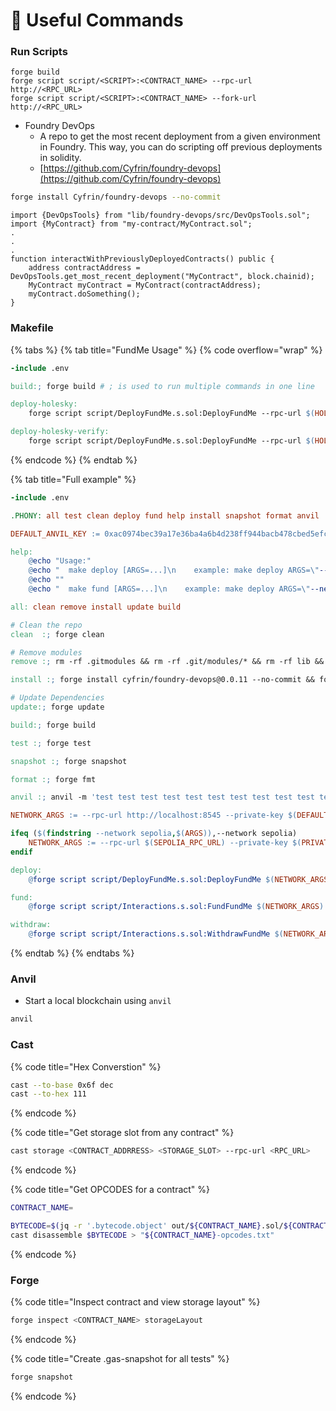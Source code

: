 # 🤝 Useful Commands

### Run Scripts

```
forge build
forge script script/<SCRIPT>:<CONTRACT_NAME> --rpc-url http://<RPC_URL>
forge script script/<SCRIPT>:<CONTRACT_NAME> --fork-url http://<RPC_URL>
```

* Foundry DevOps
  * A repo to get the most recent deployment from a given environment in Foundry. This way, you can do scripting off previous deployments in solidity.
  * [https://github.com/Cyfrin/foundry-devops](https://github.com/Cyfrin/foundry-devops)

```bash
forge install Cyfrin/foundry-devops --no-commit
```

```solidity
import {DevOpsTools} from "lib/foundry-devops/src/DevOpsTools.sol";
import {MyContract} from "my-contract/MyContract.sol";
.
.
.
function interactWithPreviouslyDeployedContracts() public {
    address contractAddress = DevOpsTools.get_most_recent_deployment("MyContract", block.chainid);
    MyContract myContract = MyContract(contractAddress);
    myContract.doSomething();
}
```

### Makefile

{% tabs %}
{% tab title="FundMe Usage" %}
{% code overflow="wrap" %}
```makefile
-include .env

build:; forge build # ; is used to run multiple commands in one line

deploy-holesky:
	forge script script/DeployFundMe.s.sol:DeployFundMe --rpc-url $(HOLESKY_RPC_URL) --private-key $(HOLESKY_PRIVATE_KEY) --broadcast -vvvv

deploy-holesky-verify:
	forge script script/DeployFundMe.s.sol:DeployFundMe --rpc-url $(HOLESKY_RPC_URL) --private-key $(HOLESKY_PRIVATE_KEY) --broadcast --verify --etherscan-api-key $(ETHERSCAN_API_KEY) -vvvv
```
{% endcode %}
{% endtab %}

{% tab title="Full example" %}
```makefile
-include .env

.PHONY: all test clean deploy fund help install snapshot format anvil 

DEFAULT_ANVIL_KEY := 0xac0974bec39a17e36ba4a6b4d238ff944bacb478cbed5efcae784d7bf4f2ff80

help:
	@echo "Usage:"
	@echo "  make deploy [ARGS=...]\n    example: make deploy ARGS=\"--network sepolia\""
	@echo ""
	@echo "  make fund [ARGS=...]\n    example: make deploy ARGS=\"--network sepolia\""

all: clean remove install update build

# Clean the repo
clean  :; forge clean

# Remove modules
remove :; rm -rf .gitmodules && rm -rf .git/modules/* && rm -rf lib && touch .gitmodules && git add . && git commit -m "modules"

install :; forge install cyfrin/foundry-devops@0.0.11 --no-commit && forge install smartcontractkit/chainlink-brownie-contracts@0.6.1 --no-commit && forge install foundry-rs/forge-std@v1.5.3 --no-commit

# Update Dependencies
update:; forge update

build:; forge build

test :; forge test 

snapshot :; forge snapshot

format :; forge fmt

anvil :; anvil -m 'test test test test test test test test test test test junk' --steps-tracing --block-time 1

NETWORK_ARGS := --rpc-url http://localhost:8545 --private-key $(DEFAULT_ANVIL_KEY) --broadcast

ifeq ($(findstring --network sepolia,$(ARGS)),--network sepolia)
	NETWORK_ARGS := --rpc-url $(SEPOLIA_RPC_URL) --private-key $(PRIVATE_KEY) --broadcast --verify --etherscan-api-key $(ETHERSCAN_API_KEY) -vvvv
endif

deploy:
	@forge script script/DeployFundMe.s.sol:DeployFundMe $(NETWORK_ARGS)

fund:
	@forge script script/Interactions.s.sol:FundFundMe $(NETWORK_ARGS)

withdraw:
	@forge script script/Interactions.s.sol:WithdrawFundMe $(NETWORK_ARGS)
```
{% endtab %}
{% endtabs %}

### Anvil

* Start a local blockchain using `anvil`

```bash
anvil
```

### Cast

{% code title="Hex Converstion" %}
```bash
cast --to-base 0x6f dec
cast --to-hex 111
```
{% endcode %}

{% code title="Get storage slot from any contract" %}
```bash
cast storage <CONTRACT_ADDRRESS> <STORAGE_SLOT> --rpc-url <RPC_URL>
```
{% endcode %}

{% code title="Get OPCODES for a contract" %}
```bash
CONTRACT_NAME=

BYTECODE=$(jq -r '.bytecode.object' out/${CONTRACT_NAME}.sol/${CONTRACT_NAME}.json)
cast disassemble $BYTECODE > "${CONTRACT_NAME}-opcodes.txt"
```
{% endcode %}

### Forge

{% code title="Inspect contract and view storage layout" %}
```bash
forge inspect <CONTRACT_NAME> storageLayout
```
{% endcode %}

{% code title="Create .gas-snapshot for all tests" %}
```bash
forge snapshot
```
{% endcode %}
